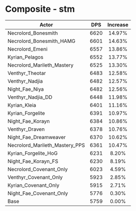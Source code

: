 # Composite - stm
| Actor | DPS | Increase |
|---|:---:|:---:|
|Necrolord_Bonesmith|6620|14.97%|
|Necrolord_Bonesmith_HAMG|6601|14.63%|
|Necrolord_Emeni|6557|13.86%|
|Kyrian_Pelagos|6552|13.77%|
|Necrolord_Marileth_Mastery|6525|13.30%|
|Venthyr_Theotar|6483|12.58%|
|Venthyr_Nadjia|6482|12.57%|
|Night_Fae_Niya|6482|12.56%|
|Venthyr_Nadjia_DD|6448|11.98%|
|Kyrian_Kleia|6401|11.16%|
|Kyrian_Forgelite|6391|10.97%|
|Night_Fae_Korayn|6384|10.86%|
|Venthyr_Draven|6378|10.76%|
|Night_Fae_Dreamweaver|6370|10.62%|
|Necrolord_Marileth_Mastery_PPS|6361|10.47%|
|Kyrian_Forgelite_HoG|6231|8.20%|
|Night_Fae_Korayn_FS|6230|8.19%|
|Necrolord_Covenant_Only|6023|4.59%|
|Venthyr_Covenant_Only|5923|2.85%|
|Kyrian_Covenant_Only|5915|2.71%|
|Night_Fae_Covenant_Only|5776|0.30%|
|Base|5759|0.00%|
